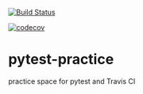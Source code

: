 [![Build Status](https://travis-ci.org/grephappiness/pytest-practice.svg?branch=master)](https://travis-ci.org/grephappiness/pytest-practice)

[![codecov](https://codecov.io/gh/grephappiness/pytest-practice/branch/master/graph/badge.svg)](https://codecov.io/gh/grephappiness/pytest-practice)

# pytest-practice
practice space for pytest and Travis CI
